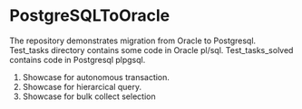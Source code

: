 # PostgreSQLToOracle
The repository demonstrates migration from Oracle to Postgresql.
Test_tasks directory contains some code in Oracle pl/sql.
Test_tasks_solved contains code in Postgresql plpgsql.

1. Showcase for autonomous transaction.
2. Showcase for hierarcical query.
3. Showcase for bulk collect selection
